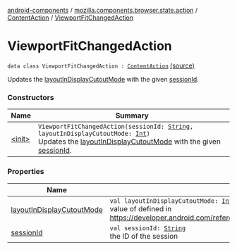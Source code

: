 [android-components](../../../index.md) / [mozilla.components.browser.state.action](../../index.md) / [ContentAction](../index.md) / [ViewportFitChangedAction](./index.md)

# ViewportFitChangedAction

`data class ViewportFitChangedAction : `[`ContentAction`](../index.md) [(source)](https://github.com/mozilla-mobile/android-components/blob/master/components/browser/state/src/main/java/mozilla/components/browser/state/action/BrowserAction.kt#L271)

Updates the [layoutInDisplayCutoutMode](layout-in-display-cutout-mode.md) with the given [sessionId](session-id.md).

### Constructors

| Name | Summary |
|---|---|
| [&lt;init&gt;](-init-.md) | `ViewportFitChangedAction(sessionId: `[`String`](https://kotlinlang.org/api/latest/jvm/stdlib/kotlin/-string/index.html)`, layoutInDisplayCutoutMode: `[`Int`](https://kotlinlang.org/api/latest/jvm/stdlib/kotlin/-int/index.html)`)`<br>Updates the [layoutInDisplayCutoutMode](layout-in-display-cutout-mode.md) with the given [sessionId](session-id.md). |

### Properties

| Name | Summary |
|---|---|
| [layoutInDisplayCutoutMode](layout-in-display-cutout-mode.md) | `val layoutInDisplayCutoutMode: `[`Int`](https://kotlinlang.org/api/latest/jvm/stdlib/kotlin/-int/index.html)<br>value of defined in https://developer.android.com/reference/android/view/WindowManager.LayoutParams#layoutInDisplayCutoutMode |
| [sessionId](session-id.md) | `val sessionId: `[`String`](https://kotlinlang.org/api/latest/jvm/stdlib/kotlin/-string/index.html)<br>the ID of the session |
